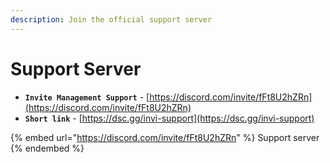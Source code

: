 ```yaml
---
description: Join the official support server
---
```


# Support Server

* **`Invite Management Support`** - [https://discord.com/invite/fFt8U2hZRn](https://discord.com/invite/fFt8U2hZRn)
* **`Short link`** - [https://dsc.gg/invi-support](https://dsc.gg/invi-support)

{% embed url="https://discord.com/invite/fFt8U2hZRn" %}
Support server
{% endembed %}
